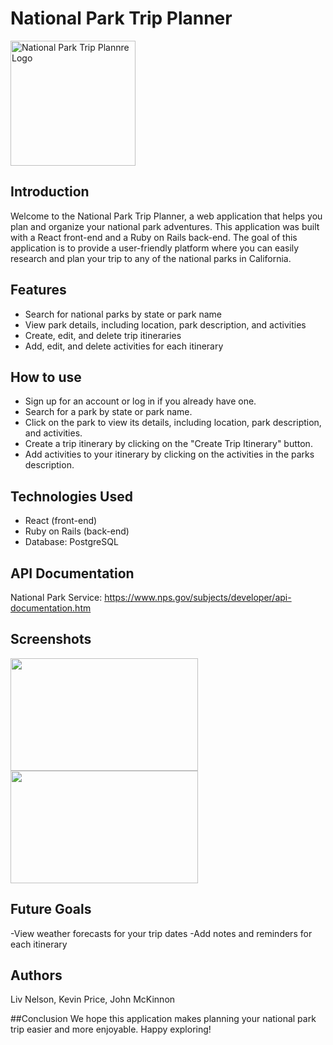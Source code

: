 # National Park Trip Planner
<img src='https://liv-creative.com/wp-content/uploads/2023/02/national-park-trip-planner.png' alt='National Park Trip Plannre Logo' width=200 />

## Introduction
Welcome to the National Park Trip Planner, a web application that helps you plan and organize your national park adventures. This application was built with a React front-end and a Ruby on Rails back-end. The goal of this application is to provide a user-friendly platform where you can easily research and plan your trip to any of the national parks in California.

## Features
- Search for national parks by state or park name
- View park details, including location, park description, and activities
- Create, edit, and delete trip itineraries
- Add, edit, and delete activities for each itinerary


## How to use
- Sign up for an account or log in if you already have one.
- Search for a park by state or park name.
- Click on the park to view its details, including location, park description, and activities.
- Create a trip itinerary by clicking on the "Create Trip Itinerary" button.
- Add activities to your itinerary by clicking on the activities in the parks description.

## Technologies Used
- React (front-end)
- Ruby on Rails (back-end)
- Database: PostgreSQL

## API Documentation
National Park Service: https://www.nps.gov/subjects/developer/api-documentation.htm

## Screenshots
<img src='https://liv-creative.com/wp-content/uploads/2023/02/National-Park-Road-Trip-Planner.png' width='300' height='180'> <img src='https://liv-creative.com/wp-content/uploads/2023/02/natl-park-2.png' width='300' height='180'>

## Future Goals
-View weather forecasts for your trip dates
-Add notes and reminders for each itinerary

## Authors
Liv Nelson, Kevin Price, John McKinnon

##Conclusion
We hope this application makes planning your national park trip easier and more enjoyable. Happy exploring!
